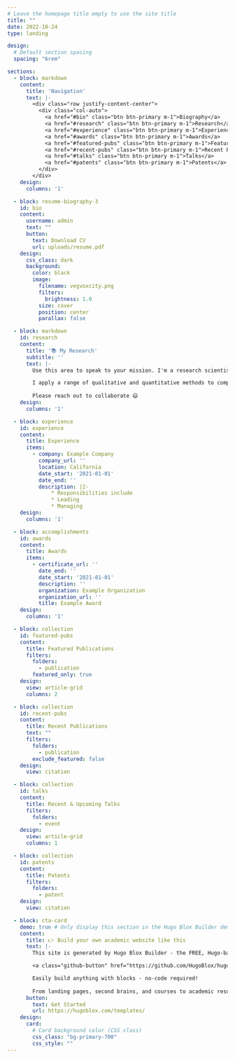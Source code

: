 ```yaml
---
# Leave the homepage title empty to use the site title
title: ""
date: 2022-10-24
type: landing

design:
  # Default section spacing
  spacing: "6rem"

sections:
  - block: markdown
    content:
      title: 'Navigation'
      text: |-
        <div class="row justify-content-center">
          <div class="col-auto">
            <a href="#bio" class="btn btn-primary m-1">Biography</a>
            <a href="#research" class="btn btn-primary m-1">Research</a>
            <a href="#experience" class="btn btn-primary m-1">Experience</a>
            <a href="#awards" class="btn btn-primary m-1">Awards</a>
            <a href="#featured-pubs" class="btn btn-primary m-1">Featured Publications</a>
            <a href="#recent-pubs" class="btn btn-primary m-1">Recent Publications</a>
            <a href="#talks" class="btn btn-primary m-1">Talks</a>
            <a href="#patents" class="btn btn-primary m-1">Patents</a>
          </div>
        </div>
    design:
      columns: '1'

  - block: resume-biography-3
    id: bio
    content:
      username: admin
      text: ""
      button:
        text: Download CV
        url: uploads/resume.pdf
    design:
      css_class: dark
      background:
        color: black
        image:
          filename: vegvoxcity.png
          filters:
            brightness: 1.0
          size: cover
          position: center
          parallax: false

  - block: markdown
    id: research
    content:
      title: '📚 My Research'
      subtitle: ''
      text: |-
        Use this area to speak to your mission. I'm a research scientist in the Moonshot team at DeepMind. I blog about machine learning, deep learning, and moonshots.

        I apply a range of qualitative and quantitative methods to comprehensively investigate the role of science and technology in the economy.
        
        Please reach out to collaborate 😃
    design:
      columns: '1'

  - block: experience
    id: experience
    content:
      title: Experience
      items:
        - company: Example Company
          company_url: ''
          location: California
          date_start: '2021-01-01'
          date_end: ''
          description: |2-
              * Responsibilities include
              * Leading
              * Managing
    design:
      columns: '1'

  - block: accomplishments
    id: awards
    content:
      title: Awards
      items:
        - certificate_url: ''
          date_end: ''
          date_start: '2021-01-01'
          description: ''
          organization: Example Organization
          organization_url: ''
          title: Example Award
    design:
      columns: '1'

  - block: collection
    id: featured-pubs
    content:
      title: Featured Publications
      filters:
        folders:
          - publication
        featured_only: true
    design:
      view: article-grid
      columns: 2

  - block: collection
    id: recent-pubs
    content:
      title: Recent Publications
      text: ""
      filters:
        folders:
          - publication
        exclude_featured: false
    design:
      view: citation

  - block: collection
    id: talks
    content:
      title: Recent & Upcoming Talks
      filters:
        folders:
          - event
    design:
      view: article-grid
      columns: 1

  - block: collection
    id: patents
    content:
      title: Patents
      filters:
        folders:
          - patent
    design:
      view: citation

  - block: cta-card
    demo: true # Only display this section in the Hugo Blox Builder demo site
    content:
      title: 👉 Build your own academic website like this
      text: |-
        This site is generated by Hugo Blox Builder - the FREE, Hugo-based open source website builder trusted by 250,000+ academics like you.

        <a class="github-button" href="https://github.com/HugoBlox/hugo-blox-builder" data-color-scheme="no-preference: light; light: light; dark: dark;" data-icon="octicon-star" data-size="large" data-show-count="true" aria-label="Star HugoBlox/hugo-blox-builder on GitHub">Star</a>

        Easily build anything with blocks - no-code required!
        
        From landing pages, second brains, and courses to academic resumés, conferences, and tech blogs.
      button:
        text: Get Started
        url: https://hugoblox.com/templates/
    design:
      card:
        # Card background color (CSS class)
        css_class: "bg-primary-700"
        css_style: ""
---
```


